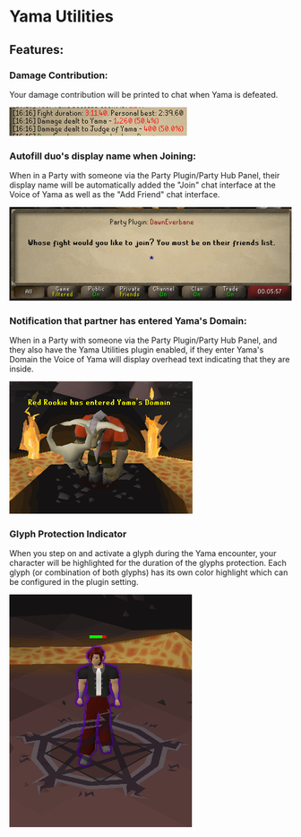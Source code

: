 # Yama Utilities

## Features:

### Damage Contribution:
Your damage contribution will be printed to chat when Yama is defeated.

![img.png](damageContribution.png)

### Autofill duo's display name when Joining:
When in a Party with someone via the Party Plugin/Party Hub Panel, their display name will be automatically added the "Join" chat interface at the Voice of Yama as well as the "Add Friend" chat interface.

![img.png](autofillWidget.png)

### Notification that partner has entered Yama's Domain:
When in a Party with someone via the Party Plugin/Party Hub Panel, and they also have the Yama Utilities plugin enabled, if they enter Yama's Domain the Voice of Yama will display overhead text indicating that they are inside.

![img.png](voiceOverheadText.png)

### Glyph Protection Indicator
When you step on and activate a glyph during the Yama encounter, your character will be highlighted for the duration of the glyphs protection. Each glyph (or combination of both glyphs) has its own color highlight which can be configured in the plugin setting.

![img.png](glyphProtection.png)